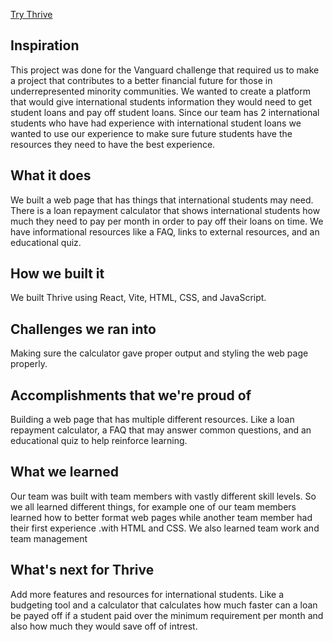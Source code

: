 [Try Thrive](https://thrive-shellhacks.netlify.app/)

## Inspiration
This project was done for the Vanguard challenge that required us to make a project that contributes to a better financial future for those in underrepresented minority communities. We wanted to create a platform that would give international students information they would need to get student loans and pay off student loans.  Since our team has 2 international students who have had experience with international student loans we wanted to use our experience to make sure future students have the resources they need to have the best experience.
## What it does
We built a web page that has things that international students may need.  There is a loan repayment calculator that shows international students how much they need to pay per month in order to pay off their loans on time.  We have informational resources like a FAQ, links to external resources, and an educational quiz.  
## How we built it
We built Thrive using React, Vite, HTML, CSS, and JavaScript.
## Challenges we ran into
Making sure the calculator gave proper output and styling the web page properly.
## Accomplishments that we're proud of
Building a web page that has multiple different resources.  Like a loan repayment calculator, a FAQ that may answer common questions, and an educational quiz to help reinforce learning.
## What we learned
Our team was built with team members with vastly different skill levels.  So we all learned different things, for example one of our team members learned how to better format web pages while another team member had their first experience .with HTML and CSS.  We also learned team work and team management
## What's next for Thrive
Add more features and resources for international students.  Like a budgeting tool and a calculator that calculates how much faster can a loan be payed off if a student paid over the minimum requirement per month and also how much they would save off of intrest.
